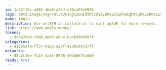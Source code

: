 ```yaml
---
id: 1c63ff0c-a985-4bb0-a744-ef0ca93e9976
logo: data:image/svg+xml,%3Csvg%20width%3D%2280%22%20height%3D%2280%22%20viewBox%3D%220%200%2080%2080%22%20fill%3D%22none%22%20xmlns%3D%22http%3A%2F%2Fwww.w3.org%2F2000%2Fsvg%22%3E%0A%3Cg%20opacity%3D%220.6%22%20filter%3D%22url(%23filter0_f_40_6914)%22%3E%0A%3Cpath%20d%3D%22M51.6395%2044.8368L34.9852%2028.1422L18.3309%2044.8368L26.6582%2053.1844L34.9853%2044.8369L43.3123%2053.1841L51.6395%2044.8368Z%22%20fill%3D%22white%22%2F%3E%0A%3Cpath%20d%3D%22M34.9853%2044.8365L43.3125%2053.1851L44.9777%2049.0509L34.9853%2039.0343V44.8365Z%22%20fill%3D%22%23FAF1E7%22%20stroke%3D%22%231F2333%22%20stroke-width%3D%220.533903%22%20stroke-linejoin%3D%22round%22%2F%3E%0A%3Cpath%20d%3D%22M51.6407%2044.8348L43.3126%2053.1825L44.9781%2049.0509L54.9707%2039.0343L51.6407%2044.8348Z%22%20fill%3D%22%231F2333%22%20stroke%3D%22%231F2333%22%20stroke-width%3D%220.533903%22%20stroke-linejoin%3D%22round%22%2F%3E%0A%3Cpath%20d%3D%22M34.9855%2044.8365L26.6583%2053.1851L24.9929%2049.0509L34.9855%2039.0343V44.8365Z%22%20fill%3D%22%231F2333%22%20stroke%3D%22%231F2333%22%20stroke-width%3D%220.533903%22%20stroke-linejoin%3D%22round%22%2F%3E%0A%3Cpath%20d%3D%22M18.33%2044.8348L26.6581%2053.1825L24.9927%2049.0509L15.0001%2039.0343L18.33%2044.8348Z%22%20fill%3D%22%23FAF1E7%22%20stroke%3D%22%231F2333%22%20stroke-width%3D%220.533903%22%20stroke-linejoin%3D%22round%22%2F%3E%0A%3Cpath%20d%3D%22M54.9703%2039.0336L34.9852%2019L15%2039.0336L24.9927%2049.0506L34.9853%2039.0337L44.9777%2049.0502L54.9703%2039.0336Z%22%20fill%3D%22url(%23paint0_linear_40_6914)%22%20stroke%3D%22%231F2333%22%20stroke-width%3D%220.533903%22%20stroke-linejoin%3D%22round%22%2F%3E%0A%3C%2Fg%3E%0A%3Cpath%20d%3D%22M57.4973%2049.2872L39.9852%2031.7327L22.4731%2049.2872L31.2292%2058.0647L39.9853%2049.2873L48.7412%2058.0644L57.4973%2049.2872Z%22%20fill%3D%22white%22%2F%3E%0A%3Cpath%20d%3D%22M39.9853%2049.2869L48.7413%2058.0654L50.4923%2053.7183L39.9853%2043.1858V49.2869Z%22%20fill%3D%22%23FAF1E7%22%20stroke%3D%22%231F2333%22%20stroke-width%3D%220.533903%22%20stroke-linejoin%3D%22round%22%2F%3E%0A%3Cpath%20d%3D%22M57.4985%2049.2851L48.7415%2058.0627L50.4927%2053.7183L61%2043.1858L57.4985%2049.2851Z%22%20fill%3D%22%231F2333%22%20stroke%3D%22%231F2333%22%20stroke-width%3D%220.533903%22%20stroke-linejoin%3D%22round%22%2F%3E%0A%3Cpath%20d%3D%22M39.9855%2049.2869L31.2294%2058.0654L29.4782%2053.7183L39.9855%2043.1858V49.2869Z%22%20fill%3D%22%231F2333%22%20stroke%3D%22%231F2333%22%20stroke-width%3D%220.533903%22%20stroke-linejoin%3D%22round%22%2F%3E%0A%3Cpath%20d%3D%22M22.4722%2049.2851L31.2292%2058.0627L29.478%2053.7183L18.9708%2043.1858L22.4722%2049.2851Z%22%20fill%3D%22%23FAF1E7%22%20stroke%3D%22%231F2333%22%20stroke-width%3D%220.533903%22%20stroke-linejoin%3D%22round%22%2F%3E%0A%3Cpath%20d%3D%22M60.9996%2043.185L39.9851%2022.1196L18.9706%2043.185L29.478%2053.718L39.9853%2043.1851L50.4923%2053.7176L60.9996%2043.185Z%22%20fill%3D%22url(%23paint1_linear_40_6914)%22%20stroke%3D%22%231F2333%22%20stroke-width%3D%220.533903%22%20stroke-linejoin%3D%22round%22%2F%3E%0A%3Cdefs%3E%0A%3Cfilter%20id%3D%22filter0_f_40_6914%22%20x%3D%226.73306%22%20y%3D%2210.733%22%20width%3D%2256.5046%22%20height%3D%2250.719%22%20filterUnits%3D%22userSpaceOnUse%22%20color-interpolation-filters%3D%22sRGB%22%3E%0A%3CfeFlood%20flood-opacity%3D%220%22%20result%3D%22BackgroundImageFix%22%2F%3E%0A%3CfeBlend%20mode%3D%22normal%22%20in%3D%22SourceGraphic%22%20in2%3D%22BackgroundImageFix%22%20result%3D%22shape%22%2F%3E%0A%3CfeGaussianBlur%20stdDeviation%3D%224%22%20result%3D%22effect1_foregroundBlur_40_6914%22%2F%3E%0A%3C%2Ffilter%3E%0A%3ClinearGradient%20id%3D%22paint0_linear_40_6914%22%20x1%3D%2254.9699%22%20y1%3D%2234.025%22%20x2%3D%2215%22%20y2%3D%2234.025%22%20gradientUnits%3D%22userSpaceOnUse%22%3E%0A%3Cstop%20stop-color%3D%22%23FAF1E7%22%2F%3E%0A%3Cstop%20offset%3D%220.26021%22%20stop-color%3D%22%23FDCEAA%22%2F%3E%0A%3Cstop%20offset%3D%220.61201%22%20stop-color%3D%22%23F4837D%22%2F%3E%0A%3Cstop%20offset%3D%220.9999%22%20stop-color%3D%22%23B9AAFD%22%2F%3E%0A%3C%2FlinearGradient%3E%0A%3ClinearGradient%20id%3D%22paint1_linear_40_6914%22%20x1%3D%2260.9992%22%20y1%3D%2237.9185%22%20x2%3D%2218.9706%22%20y2%3D%2237.9185%22%20gradientUnits%3D%22userSpaceOnUse%22%3E%0A%3Cstop%20stop-color%3D%22%23FAF1E7%22%2F%3E%0A%3Cstop%20offset%3D%220.26021%22%20stop-color%3D%22%23FDCEAA%22%2F%3E%0A%3Cstop%20offset%3D%220.61201%22%20stop-color%3D%22%23F4837D%22%2F%3E%0A%3Cstop%20offset%3D%220.9999%22%20stop-color%3D%22%23B9AAFD%22%2F%3E%0A%3C%2FlinearGradient%3E%0A%3C%2Fdefs%3E%0A%3C%2Fsvg%3E%0A
name: Angle
description: Use wstETH as collateral to mint agEUR for more rewards.
link: https://www.angle.money/
tokens:
  - 3a647da0-c0d8-4ebd-abce-bac0390880f4
categories:
  - e1e552f6-ff37-4185-a33f-4230cd45d7ff
networks:
  - 85d2c16e-7a34-4a16-8996-304b6673c6d0
ready: true
---
```

